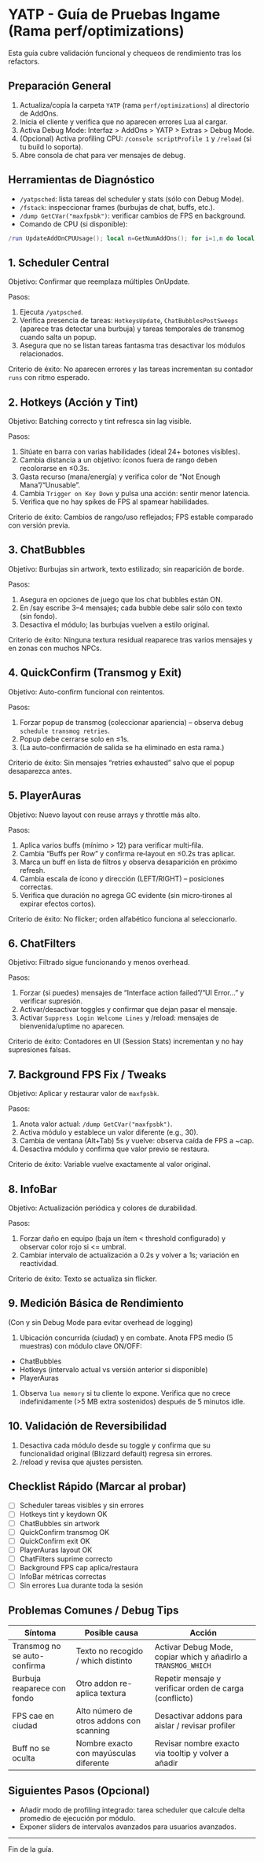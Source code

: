 # YATP - Guía de Pruebas Ingame (Rama perf/optimizations)

Esta guía cubre validación funcional y chequeos de rendimiento tras los refactors.

## Preparación General

1. Actualiza/copía la carpeta `YATP` (rama `perf/optimizations`) al directorio de AddOns.
2. Inicia el cliente y verifica que no aparecen errores Lua al cargar.
3. Activa Debug Mode: Interfaz > AddOns > YATP > Extras > Debug Mode.
4. (Opcional) Activa profiling CPU: `/console scriptProfile 1` y `/reload` (si tu build lo soporta).
5. Abre consola de chat para ver mensajes de debug.

## Herramientas de Diagnóstico

- `/yatpsched`: lista tareas del scheduler y stats (sólo con Debug Mode).
- `/fstack`: inspeccionar frames (burbujas de chat, buffs, etc.).
- `/dump GetCVar("maxfpsbk")`: verificar cambios de FPS en background.
- Comando de CPU (si disponible):

```lua
/run UpdateAddOnCPUUsage(); local n=GetNumAddOns(); for i=1,n do local name=GetAddOnInfo(i); local u=GetAddOnCPUUsage(i); if u>0 then print(name,u) end end
```

## 1. Scheduler Central

Objetivo: Confirmar que reemplaza múltiples OnUpdate.

Pasos:
 
1. Ejecuta `/yatpsched`.
2. Verifica presencia de tareas: `HotkeysUpdate`, `ChatBubblesPostSweeps` (aparece tras detectar una burbuja) y tareas temporales de transmog cuando salta un popup.
3. Asegura que no se listan tareas fantasma tras desactivar los módulos relacionados.

Criterio de éxito: No aparecen errores y las tareas incrementan su contador `runs` con ritmo esperado.

## 2. Hotkeys (Acción y Tint)

Objetivo: Batching correcto y tint refresca sin lag visible.

Pasos:
 
1. Sitúate en barra con varias habilidades (ideal 24+ botones visibles).
2. Cambia distancia a un objetivo: íconos fuera de rango deben recolorarse en ≤0.3s.
3. Gasta recurso (mana/energía) y verifica color de “Not Enough Mana”/“Unusable”.
4. Cambia `Trigger on Key Down` y pulsa una acción: sentir menor latencia.
5. Verifica que no hay spikes de FPS al spamear habilidades.

Criterio de éxito: Cambios de rango/uso reflejados; FPS estable comparado con versión previa.

## 3. ChatBubbles

Objetivo: Burbujas sin artwork, texto estilizado; sin reaparición de borde.

Pasos:
 
1. Asegura en opciones de juego que los chat bubbles están ON.
2. En /say escribe 3–4 mensajes; cada bubble debe salir sólo con texto (sin fondo).
3. Desactiva el módulo; las burbujas vuelven a estilo original.

Criterio de éxito: Ninguna textura residual reaparece tras varios mensajes y en zonas con muchos NPCs.

## 4. QuickConfirm (Transmog y Exit)

Objetivo: Auto-confirm funcional con reintentos.

Pasos:
 
1. Forzar popup de transmog (coleccionar apariencia) – observa debug `schedule transmog retries`.
2. Popup debe cerrarse solo en ≤1s.
3. (La auto-confirmación de salida se ha eliminado en esta rama.)

Criterio de éxito: Sin mensajes “retries exhausted” salvo que el popup desaparezca antes.

## 5. PlayerAuras

Objetivo: Nuevo layout con reuse arrays y throttle más alto.

Pasos:
 
1. Aplica varios buffs (mínimo > 12) para verificar multi‑fila.
2. Cambia “Buffs per Row” y confirma re‑layout en ≤0.2s tras aplicar.
3. Marca un buff en lista de filtros y observa desaparición en próximo refresh.
4. Cambia escala de ícono y dirección (LEFT/RIGHT) – posiciones correctas.
5. Verifica que duración no agrega GC evidente (sin micro‑tirones al expirar efectos cortos).

Criterio de éxito: No flicker; orden alfabético funciona al seleccionarlo.

## 6. ChatFilters

Objetivo: Filtrado sigue funcionando y menos overhead.

Pasos:
 
1. Forzar (si puedes) mensajes de “Interface action failed”/“UI Error...” y verificar supresión.
2. Activar/desactivar toggles y confirmar que dejan pasar el mensaje.
3. Activar `Suppress Login Welcome Lines` y /reload: mensajes de bienvenida/uptime no aparecen.

Criterio de éxito: Contadores en UI (Session Stats) incrementan y no hay supresiones falsas.

## 7. Background FPS Fix / Tweaks

Objetivo: Aplicar y restaurar valor de `maxfpsbk`.

Pasos:
 
1. Anota valor actual: `/dump GetCVar("maxfpsbk")`.
2. Activa módulo y establece un valor diferente (e.g., 30).
3. Cambia de ventana (Alt+Tab) 5s y vuelve: observa caída de FPS a ~cap.
4. Desactiva módulo y confirma que valor previo se restaura.

Criterio de éxito: Variable vuelve exactamente al valor original.

## 8. InfoBar

Objetivo: Actualización periódica y colores de durabilidad.

Pasos:
 
1. Forzar daño en equipo (baja un ítem < threshold configurado) y observar color rojo si <= umbral.
2. Cambiar intervalo de actualización a 0.2s y volver a 1s; variación en reactividad.

Criterio de éxito: Texto se actualiza sin flicker.

## 9. Medición Básica de Rendimiento

(Con y sin Debug Mode para evitar overhead de logging)

1. Ubicación concurrida (ciudad) y en combate. Anota FPS medio (5 muestras) con módulo clave ON/OFF:

- ChatBubbles
- Hotkeys (intervalo actual vs versión anterior si disponible)
- PlayerAuras

1. Observa `lua memory` si tu cliente lo expone. Verifica que no crece indefinidamente (>5 MB extra sostenidos) después de 5 minutos idle.

## 10. Validación de Reversibilidad

1. Desactiva cada módulo desde su toggle y confirma que su funcionalidad original (Blizzard default) regresa sin errores.
2. /reload y revisa que ajustes persisten.

## Checklist Rápido (Marcar al probar)

- [ ] Scheduler tareas visibles y sin errores
- [ ] Hotkeys tint y keydown OK
- [ ] ChatBubbles sin artwork
- [ ] QuickConfirm transmog OK
- [ ] QuickConfirm exit OK
- [ ] PlayerAuras layout OK
- [ ] ChatFilters suprime correcto
- [ ] Background FPS cap aplica/restaura
- [ ] InfoBar métricas correctas
- [ ] Sin errores Lua durante toda la sesión

## Problemas Comunes / Debug Tips

| Síntoma | Posible causa | Acción |
|--------|---------------|--------|
| Transmog no se auto-confirma | Texto no recogido / which distinto | Activar Debug Mode, copiar which y añadirlo a `TRANSMOG_WHICH` |
| Burbuja reaparece con fondo | Otro addon re-aplica textura | Repetir mensaje y verificar orden de carga (conflicto) |
| FPS cae en ciudad | Alto número de otros addons con scanning | Desactivar addons para aislar / revisar profiler |
| Buff no se oculta | Nombre exacto con mayúsculas diferente | Revisar nombre exacto via tooltip y volver a añadir |

## Siguientes Pasos (Opcional)

- Añadir modo de profiling integrado: tarea scheduler que calcule delta promedio de ejecución por módulo.
- Exponer sliders de intervalos avanzados para usuarios avanzados.

---

Fin de la guía.
